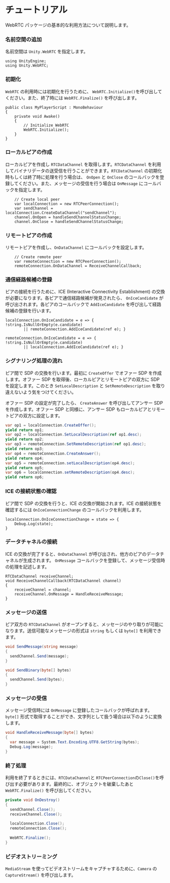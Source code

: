 # チュートリアル

WebRTC パッケージの基本的な利用方法について説明します。


### 名前空間の追加

名前空間は `Unity.WebRTC` を指定します。

```CSharp
using UnityEngine;
using Unity.WebRTC;
```

### 初期化

`WebRTC` の利用時には初期化を行うために、 `WebRTC.Initialize()`を呼び出してください。また、終了時には `WebRTC.Finalize()` を呼び出します。

```CSharp
public class MyPlayerScript : MonoBehaviour
{
    private void Awake()
    {
        // Initialize WebRTC
        WebRTC.Initialize();
    }
}
```

### ローカルピアの作成

ローカルピアを作成し `RTCDataChannel` を取得します。`RTCDataChannel` を利用してバイナリデータの送受信を行うことができます。`RTCDataChannel` の初期化時もしくは終了時に処理を行う場合は、 `OnOpen` と `OnClose` のコールバックを登録してください。また、メッセージの受信を行う場合は `OnMessage` にコールバックを指定します。

```CSharp
    // Create local peer
    var localConnection = new RTCPeerConnection();
    var sendChannel = localConnection.CreateDataChannel("sendChannel");
    channel.OnOpen = handleSendChannelStatusChange;
    channel.OnClose = handleSendChannelStatusChange;
```

### リモートピアの作成

リモートピアを作成し、`OnDataChannel` にコールバックを設定します。

```CSharp
    // Create remote peer
    var remoteConnection = new RTCPeerConnection();
    remoteConnection.OnDataChannel = ReceiveChannelCallback;
```

### 通信経路候補の登録

ピアの接続を行うために、ICE (Interactive Connectivity Establishment) の交換が必要になります。各ピアで通信経路候補が発見されたら、 `OnIceCandidate` が呼び出されます。各ピアのコールバックで `AddIceCandidate` を呼び出して経路候補の登録を行います。


```CSharp
localConnection.OnIceCandidate = e => { !string.IsNullOrEmpty(e.candidate)
        || remoteConnection.AddIceCandidate(ref e); }

remoteConnection.OnIceCandidate = e => { !string.IsNullOrEmpty(e.candidate)
        || localConnection.AddIceCandidate(ref e); }

```

### シグナリング処理の流れ

ピア間で SDP の交換を行います。最初に `CreateOffer` でオファー SDP を作成します。オファー SDP を取得後、ローカルピアとリモートピアの双方に SDP を設定します。このとき `SetLocalDescription` と `SetRemoteDescription` を取り違えないよう気をつけてください。

オファー SDP の設定が完了したら、 `CreateAnswer` を呼び出してアンサー SDP を作成します。オファー SDP と同様に、アンサー SDP もローカルピアとリモートピアの双方に設定します。

```csharp
var op1 = localConnection.CreateOffer();
yield return op1;
var op2 = localConnection.SetLocalDescription(ref op1.desc);
yield return op2;
var op3 = remoteConnection.SetRemoteDescription(ref op1.desc);
yield return op3;
var op4 = remoteConnection.CreateAnswer();
yield return op4;
var op5 = remoteConnection.setLocalDescription(op4.desc);
yield return op5;
var op6 = localConnection.setRemoteDescription(op4.desc);
yield return op6;
```

### ICE の接続状態の確認

ピア間で SDP の交換を行うと、ICE の交換が開始されます。ICE の接続状態を確認するには `OnIceConnectionChange` のコールバックを利用します。

```CSharp
localConnection.OnIceConnectionChange = state => {
    Debug.Log(state);
}
```

### データチャネルの接続

ICE の交換が完了すると、`OnDataChannel` が呼び出され、他方のピアのデータチャネルが生成されます。
`OnMessage` コールバックを登録して、メッセージ受信時の処理を記述します。

```CSharp
RTCDataChannel receiveChannel;
void ReceiveChannelCallback(RTCDataChannel channel) 
{
    receiveChannel = channel;
    receiveChannel.OnMessage = HandleReceiveMessage;  
}
```

### メッセージの送信

ピア双方の `RTCDataChannel` がオープンすると、メッセージのやり取りが可能になります。送信可能なメッセージの形式は `string` もしくは `byte[]` を利用できます。

```csharp
void SendMessage(string message)
{
  sendChannel.Send(message);
}

void SendBinary(byte[] bytes)
{
  sendChannel.Send(bytes);
}
```

### メッセージの受信

メッセージ受信時には `OnMessage` に登録したコールバックが呼ばれます。`byte[]` 形式で取得することができ、文字列として扱う場合は以下のように変換します。

```csharp
void HandleReceiveMessage(byte[] bytes)
{
  var message = System.Text.Encoding.UTF8.GetString(bytes);
  Debug.Log(message);
}
```

### 終了処理

利用を終了するときには、`RTCDataChannel`と `RTCPeerConnection`の`Close()`を呼び出す必要があります。最終的に、オブジェクトを破棄したあと `WebRTC.Finalize()` を呼び出してください。

```csharp
private void OnDestroy()
{
  sendChannel.Close();
  receiveChannel.Close();
  
  localConnection.Close();
  remoteConnection.Close();
  
  WebRTC.Finalize();
}
```

### ビデオストリーミング

`MediaStream` を使ってビデオストリームをキャプチャするために、`Camera` の `CaptureStream()` を呼び出します。
